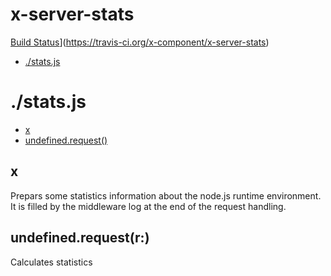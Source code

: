 # x-server-stats

[Build Status](https://travis-ci.org/x-component/x-server-stats.png?v1.0.0)](https://travis-ci.org/x-component/x-server-stats)

- [./stats.js](#statsjs) 

# ./stats.js

  - [x](#x)
  - [undefined.request()](#undefinedrequestr)

## x

  Prepars some statistics information about the node.js runtime environment. 
  It is filled by the middleware log
  at the end of the request handling.

## undefined.request(r:)

  Calculates statistics
